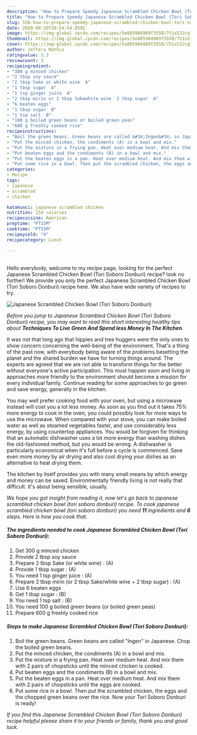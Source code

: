 ```yaml
---
description: "How to Prepare Speedy Japanese Scrambled Chicken Bowl (Tori Soboro Donburi)"
title: "How to Prepare Speedy Japanese Scrambled Chicken Bowl (Tori Soboro Donburi)"
slug: 556-how-to-prepare-speedy-japanese-scrambled-chicken-bowl-tori-soboro-donburi
date: 2020-09-20T20:54:54.059Z
image: https://img-global.cpcdn.com/recipes/5e885904969f3558/751x532cq70/japanese-scrambled-chicken-bowl-tori-soboro-donburi-recipe-main-photo.jpg
thumbnail: https://img-global.cpcdn.com/recipes/5e885904969f3558/751x532cq70/japanese-scrambled-chicken-bowl-tori-soboro-donburi-recipe-main-photo.jpg
cover: https://img-global.cpcdn.com/recipes/5e885904969f3558/751x532cq70/japanese-scrambled-chicken-bowl-tori-soboro-donburi-recipe-main-photo.jpg
author: Jeffery Mathis
ratingvalue: 3.3
reviewcount: 3
recipeingredient:
- "300 g minced chicken"
- "2 tbsp soy sauce"
- "2 tbsp Sake or white wine  A"
- "1 tbsp sugar  A"
- "1 tsp ginger juice  A"
- "2 tbsp mirin or 2 tbsp Sakewhite wine  2 tbsp sugar  A"
- "6 beaten eggs"
- "1 tbsp sugar  B"
- "1 tsp salt  B"
- "100 g boiled green beans or boiled green peas"
- "600 g freshly cooked rice"
recipeinstructions:
- "Boil the green beans. Green beans are called &#34;Ingen&#34; in Japanese. Chop the boiled green beans."
- "Put the minced chicken, the condiments (A) in a bowl and mix."
- "Put the mixture in a frying pan. Heat over medium heat. And mix them with 2 pairs of chopsticks until the minced chicken is cooked."
- "Put beaten eggs and the condiments (B) in a bowl and mix."
- "Put the beaten eggs in a pan. Heat over medium heat. And mix them with 2 pairs of chopsticks until the eggs are cooked."
- "Put some rice in a bowl. Then put the scrambled chicken, the eggs and the chopped green beans over the rice. Now your Tori Soboro Donburi is ready!"
categories:
- Recipe
tags:
- japanese
- scrambled
- chicken

katakunci: japanese scrambled chicken 
nutrition: 154 calories
recipecuisine: American
preptime: "PT15M"
cooktime: "PT55M"
recipeyield: "4"
recipecategory: Lunch

---
```

<br>
Hello everybody, welcome to my recipe page, looking for the perfect Japanese Scrambled Chicken Bowl (Tori Soboro Donburi) recipe? look no further! We provide you only the perfect Japanese Scrambled Chicken Bowl (Tori Soboro Donburi) recipe here. We also have wide variety of recipes to try.
<br>


![Japanese Scrambled Chicken Bowl (Tori Soboro Donburi)](https://img-global.cpcdn.com/recipes/5e885904969f3558/751x532cq70/japanese-scrambled-chicken-bowl-tori-soboro-donburi-recipe-main-photo.jpg)

<i>Before you jump to Japanese Scrambled Chicken Bowl (Tori Soboro Donburi) recipe, you may want to read this short interesting healthy tips about 
<strong>Techniques To Live Green And Spend less Money In The Kitchen</strong>.</i>
</br>

It was not that long ago that hippies and tree huggers were the only ones to show concern concerning the well-being of the environment. That's a thing of the past now, with everybody being aware of the problems besetting the planet and the shared burden we have for turning things around. The experts are agreed that we are not able to transform things for the better without everyone's active participation. This must happen soon and living in approaches more friendly to the environment should become a mission for every individual family. Continue reading for some approaches to go green and save energy, generally in the kitchen.

You may well prefer cooking food with your oven, but using a microwave instead will cost you a lot less money. As soon as you find out it takes 75% more energy to cook in the oven, you could possibly look for more ways to use the microwave. When compared with your stove, you can make boiled water as well as steamed vegetables faster, and use considerably less energy, by using countertop appliances. You would be forgiven for thinking that an automatic dishwasher uses a lot more energy than washing dishes the old-fashioned method, but you would be wrong. A dishwasher is particularly economical when it's full before a cycle is commenced. Save even more money by air drying and also cool drying your dishes as an alternative to heat drying them.

The kitchen by itself provides you with many small means by which energy and money can be saved. Environmentally friendly living is not really that difficult. It's about being sensible, usually.


<i>We hope you got insight from reading it, now let's go back to japanese scrambled chicken bowl (tori soboro donburi) recipe. To cook japanese scrambled chicken bowl (tori soboro donburi) you need <strong>11</strong> ingredients and <strong>6</strong> steps. Here is how you cook that.
</i>

##### The ingredients needed to cook Japanese Scrambled Chicken Bowl (Tori Soboro Donburi):

1. Get 300 g minced chicken
1. Provide 2 tbsp soy sauce
1. Prepare 2 tbsp Sake (or white wine) : (A)
1. Provide 1 tbsp sugar : (A)
1. You need 1 tsp ginger juice : (A)
1. Prepare 2 tbsp mirin (or 2 tbsp Sake/white wine + 2 tbsp sugar) : (A)
1. Use 6 beaten eggs
1. Get 1 tbsp sugar : (B)
1. You need 1 tsp salt : (B)
1. You need 100 g boiled green beans (or boiled green peas)
1. Prepare 600 g freshly cooked rice


##### Steps to make Japanese Scrambled Chicken Bowl (Tori Soboro Donburi):

1. Boil the green beans. Green beans are called &#34;Ingen&#34; in Japanese. Chop the boiled green beans.
1. Put the minced chicken, the condiments (A) in a bowl and mix.
1. Put the mixture in a frying pan. Heat over medium heat. And mix them with 2 pairs of chopsticks until the minced chicken is cooked.
1. Put beaten eggs and the condiments (B) in a bowl and mix.
1. Put the beaten eggs in a pan. Heat over medium heat. And mix them with 2 pairs of chopsticks until the eggs are cooked.
1. Put some rice in a bowl. Then put the scrambled chicken, the eggs and the chopped green beans over the rice. Now your Tori Soboro Donburi is ready!


<i>If you find this Japanese Scrambled Chicken Bowl (Tori Soboro Donburi) recipe helpful please share it to your friends or family, thank you and good luck.</i>
